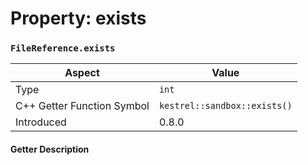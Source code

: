 
# Property: exists
### `FileReference.exists`

| Aspect | Value |
| --- | --- |
| Type | `int` |
| C++ Getter Function Symbol | `kestrel::sandbox::exists()` |
| Introduced | 0.8.0 |

#### Getter Description

